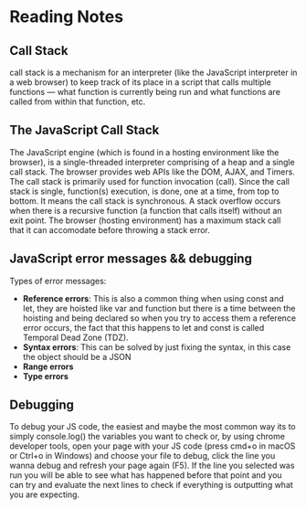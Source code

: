 # Reading Notes
## Call Stack
call stack is a mechanism for an interpreter (like the JavaScript interpreter in a web browser) to keep track of its place in a script that calls multiple functions — what function is currently being run and what functions are called from within that function, etc.
## The JavaScript Call Stack
The JavaScript engine (which is found in a hosting environment like the browser), is a single-threaded interpreter comprising of a heap and a single call stack. The browser provides web APIs like the DOM, AJAX, and Timers. The call stack is primarily used for function invocation (call). Since the call stack is single, function(s) execution, is done, one at a time, from top to bottom. It means the call stack is synchronous. A stack overflow occurs when there is a recursive function (a function that calls itself) without an exit point. The browser (hosting environment) has a maximum stack call that it can accomodate before throwing a stack error.
## JavaScript error messages && debugging
Types of error messages:

* **Reference errors**: This is also a common thing when using const and let, they are hoisted like var and function but there is a time between the hoisting and being declared so when you try to access them a reference error occurs, the fact that this happens to let and const is called Temporal Dead Zone (TDZ).
* **Syntax errors**: This can be solved by just fixing the syntax, in this case the object should be a JSON
* **Range errors**
* **Type errors**
## Debugging
To debug your JS code, the easiest and maybe the most common way its to simply console.log() the variables you want to check or, by using chrome developer tools, open your page with your JS code (press cmd+o in macOS or Ctrl+o in Windows) and choose your file to debug, click the line you wanna debug and refresh your page again (F5).
If the line you selected was run you will be able to see what has happened before that point and you can try and evaluate the next lines to check if everything is outputting what you are expecting.




